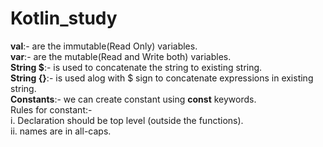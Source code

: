 # Kotlin_study
<b>val</b>:-  are the immutable(Read Only) variables.
</br>
<b>var</b>:-  are the mutable(Read and Write both) variables.
</br>
<b>String $</b>:-  is used to concatenate the string to existing string.
</br>
<b>String {}</b>:-  is used alog with $ sign to concatenate expressions in existing string.
</br>
<b>Constants</b>:-  we can create constant using <b>const</b> keywords.
</br>
Rules for constant:-
</br>
i.  Declaration should be top level (outside the functions).
</br>
ii. names are in all-caps.
</br>




